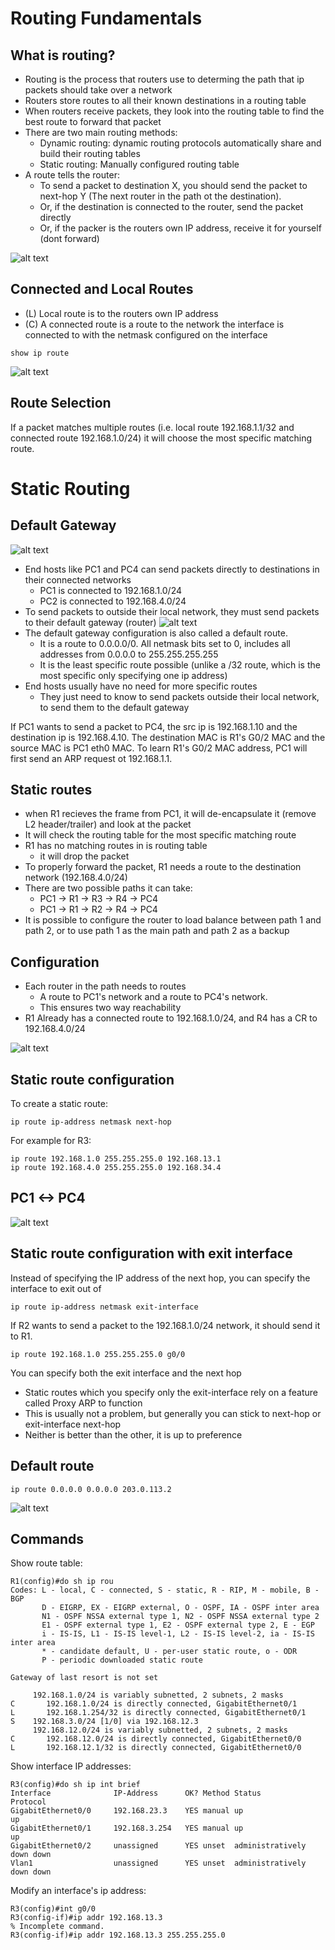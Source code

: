 # Routing Fundamentals

## What is routing?

* Routing is the process that routers use to determing the path that ip packets should take over a network
* Routers store routes to all their known destinations in a routing table
* When routers receive packets, they look into the routing table to find the best route to forward that packet
* There are two main routing methods:
    * Dynamic routing: dynamic routing protocols automatically share and build their routing tables
    * Static routing: Manually configured routing table
* A route tells the router:
    * To send a packet to destination X, you should send the packet to next-hop Y (The next router in the path ot the destination).
    * Or, if the destination is connected to the router, send the packet directly
    * Or, if the packer is the routers own IP address, receive it for yourself (dont forward)

![alt text](image-1.png)

## Connected and Local Routes

* (L) Local route is to the routers own IP address
* (C) A connected route  is a route to the network the interface is connected to with the netmask configured on the interface

```
show ip route
```
![alt text](image-2.png)

## Route Selection

If a packet matches multiple routes (i.e. local route 192.168.1.1/32 and connected route 192.168.1.0/24) it will choose the most specific matching route.

# Static Routing

## Default Gateway

![alt text](image-3.png)

* End hosts like PC1 and PC4 can send packets directly to destinations in their connected networks
    * PC1 is connected to 192.168.1.0/24
    * PC2 is connected to 192.168.4.0/24
* To send packets to outside their local network, they must send packets to their default gateway (router)
![alt text](image-4.png)
* The default gateway configuration is also called a default route.
    * It is a route to 0.0.0.0/0. All netmask bits set to 0, includes all addresses from 0.0.0.0 to 255.255.255.255
    * It is the least specific route possible (unlike a /32 route, which is the most specific only specifying one ip address)
* End hosts usually have no need for more specific routes
    * They just need to know to send packets outside their local network, to send them to the default gateway


If PC1 wants to send a packet to PC4, the src ip is 192.168.1.10 and the destination ip is 192.168.4.10. The destination MAC is R1's G0/2 MAC and the source MAC is PC1 eth0 MAC. To learn R1's G0/2 MAC address, PC1 will first send an ARP request ot 192.168.1.1.

## Static routes
* when R1 recieves the frame from PC1, it will de-encapsulate it (remove L2 header/trailer) and look at the packet
* It will check the routing table for the most specific matching route
* R1 has no matching routes in is routing table
    * it will drop the packet
* To properly forward the packet, R1 needs a route to the destination network (192.168.4.0/24)
* There are two possible paths it can take:
    * PC1 -> R1 -> R3 -> R4 -> PC4
    * PC1 -> R1 -> R2 -> R4 -> PC4
* It is possible to configure the router to load balance between path 1 and path 2, or to use path 1 as the main path and path 2 as a backup

## Configuration

* Each router in the path needs to routes
    * A route to PC1's network and a route to PC4's network.
    * This ensures two way reachability
* R1 Already has a connected route to 192.168.1.0/24, and R4 has a CR to 192.168.4.0/24

![alt text](image-5.png)

## Static route configuration

To create a static route:
```
ip route ip-address netmask next-hop
```
For example for R3:
```
ip route 192.168.1.0 255.255.255.0 192.168.13.1
ip route 192.168.4.0 255.255.255.0 192.168.34.4
```

## PC1 <-> PC4

![alt text](image-6.png)

## Static route configuration with exit interface
Instead of specifying the IP address of the next hop, you can specify the interface to exit out of
```
ip route ip-address netmask exit-interface
```
If R2 wants to send a packet to the 192.168.1.0/24 network, it should send it to R1.
```
ip route 192.168.1.0 255.255.255.0 g0/0
```
You can specify both the exit interface and the next hop

* Static routes which you specify only the exit-interface rely on a feature called Proxy ARP to function
* This is usually not a problem, but generally you can stick to next-hop or exit-interface next-hop
* Neither is better than the other, it is up to preference

## Default route

```
ip route 0.0.0.0 0.0.0.0 203.0.113.2
```
![alt text](image-7.png)


## Commands

Show route table:
```
R1(config)#do sh ip rou
Codes: L - local, C - connected, S - static, R - RIP, M - mobile, B - BGP
       D - EIGRP, EX - EIGRP external, O - OSPF, IA - OSPF inter area
       N1 - OSPF NSSA external type 1, N2 - OSPF NSSA external type 2
       E1 - OSPF external type 1, E2 - OSPF external type 2, E - EGP
       i - IS-IS, L1 - IS-IS level-1, L2 - IS-IS level-2, ia - IS-IS inter area
       * - candidate default, U - per-user static route, o - ODR
       P - periodic downloaded static route

Gateway of last resort is not set

     192.168.1.0/24 is variably subnetted, 2 subnets, 2 masks
C       192.168.1.0/24 is directly connected, GigabitEthernet0/1
L       192.168.1.254/32 is directly connected, GigabitEthernet0/1
S    192.168.3.0/24 [1/0] via 192.168.12.3
     192.168.12.0/24 is variably subnetted, 2 subnets, 2 masks
C       192.168.12.0/24 is directly connected, GigabitEthernet0/0
L       192.168.12.1/32 is directly connected, GigabitEthernet0/0
```

Show interface IP addresses:
```
R3(config)#do sh ip int brief
Interface              IP-Address      OK? Method Status                Protocol 
GigabitEthernet0/0     192.168.23.3    YES manual up                    up 
GigabitEthernet0/1     192.168.3.254   YES manual up                    up 
GigabitEthernet0/2     unassigned      YES unset  administratively down down 
Vlan1                  unassigned      YES unset  administratively down down
```

Modify an interface's ip address:
```
R3(config)#int g0/0
R3(config-if)#ip addr 192.168.13.3
% Incomplete command.
R3(config-if)#ip addr 192.168.13.3 255.255.255.0
```